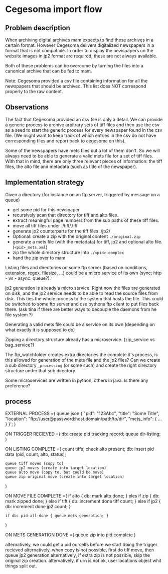 # Cegesoma import flow

## Problem description

When archiving digital archives mam expects to find these archives in a certain format.
However Cegesoma delivers digitalized newspapers in a format that is not compatible. In
order to display the newspapers on the website images in jp2 format are required, these
are not always available.

Both of these problems can be overcome by turning the files into a canonical archive that
can be fed to mam.

Note: Cegesoma provided a csv file containing information for all the newspapers that
should be archived. This list does NOT correspond properly to the raw content.


## Observations

The fact that Cegesoma provided an csv file is only a detail. We can provide a generic
process to archive arbitrary sets of tiff files and then use the csv as a seed to start
the generic process for every newspaper found in the csv file. (We might want to keep
track of which entries in the csv do not have corresponding files and report back to
cegesoma on this).

Some of the newspapers have mets files but a lot of them don't. So we will always need to
be able to generate a valid mets file for a set of tiff files. With that in mind, there
are only three relevant pieces of information: the tiff files, the alto file and metadata
(such as title of the newspaper).


## Implementation strategy

Given a directory (for instance on an ftp server, triggered by message on a queue)
- get some pid for this newspaper
- recursively scan that directory for tiff and alto files.
- extract meaningful page numbers from the sub paths of these tiff files.
- move all tiff files under ./tiff/<page-number>.tiff
- generate jp2 counterparts for the tiff files ./jp2/
- Optional: create a zip with the original content `./original.zip`
- generate a mets file (with the metadata) for tiff, jp2 and optional alto file.
  (`<pid>_mets.xml`)
- zip the whole directory structure into `./<pid>.complex`
- hand the zip over to mam

Listing files and directories on some ftp server (based on conditions, extension, regex,
filesize, ...) could be a micro service of its own (sync: http - vs - async: queue?).

jp2 generation is already a micro service. Right now the files are generated on disk,
and the jp2 service needs to be able to read the source files from disk. This ties the
whole process to the system that hosts the file. This could be switched to some ftp server
and use pythons ftp client to put files back there. (ask tina if there are better ways to
decouple the daemons from he file system ?)

Generating a valid mets file could be a service on its own (depending on what exactly it
is supposed to do)

Zipping a directory structure already has a microservice. (zip_service vs bag_service?)

The ftp_watchfolder creates extra directories the complete it's process, is this allowed
for generation of the mets file and the jp2 files? Can we create a sub directory
`_processing` (or some such) and create the right directory structure under that sub
directory

Some microservices are written in python, others in java. Is there any preference?

## process

EXTERNAL PROCESS =(
	queue json {
		"pid": "123Abc",
		"title": "Some Title",
		"location": "ftp://user@password:host.domain/path/to/dir",
		"mets_info": {
			...
		}
	}';
)

ON TRIGGER RECIEVED =(
	db: create pid tracking record;
	queue dir-listing;
)

ON LISTING COMPLETE =(
	count tiffs;
	check alto present;
	db: insert pid data (pid, count, alto, status);

	queue tiff moves (copy to)
	queue jp2 moves (create into target location)
	queue alto move (copy to, but could be move)
	queue zip original move (create into target location)
)

ON MOVE FILE COMPLETE =(
	if alto { db: mark alto done; }
	eles if zip { db: mark zipped done; }
	else if tift { db: increment done tiff count; }
	else if jp2 { db: increment done jp2 count; }

	if db: pid-all-done { queue mets-generation; }
)

ON METS GENERATION DONE =(
	queue zip into pid.complete
)

alternatively, we could get a pid ourselfs before we start doing the trigger recieved
alternatively, when copy is not possible, first do tiff move, then queue jp2 generation
alternatively, if extra zip is not possible, skip the original zip creation.
altervatively, if urn is not ok, user locations object whit things split out.
